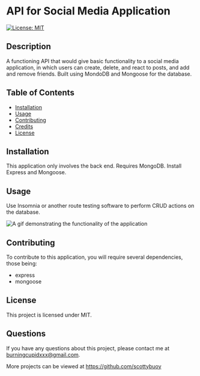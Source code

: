 # API for Social Media Application

[![License: MIT](https://img.shields.io/badge/License-MIT-yellow.svg)](https://opensource.org/licenses/MIT)

## Description 
A functioning API that would give basic functionality to a social media application, in which users can create, delete, and react to posts, and add and remove friends. Built using MondoDB and Mongoose for the database.


## Table of Contents


* [Installation](#installation)
* [Usage](#usage)
* [Contributing](#contributing)
* [Credits](#credits)
* [License](#license)


## Installation

This application only involves the back end. Requires MongoDB. Install Express and Mongoose.


## Usage 

Use Insomnia or another route testing software to perform CRUD actions on the database.




![A gif demonstrating the functionality of the application](./assets/social-network-api.gif)
<br>
 


## Contributing
To contribute to this application, you will require several dependencies, those being:
- express
- mongoose



## License

This project is licensed under MIT.


## Questions

If you have any questions about this project, please contact me at burningcupidxxx@gmail.com. 
<br>

More projects can be viewed at https://github.com/scottybuoy
